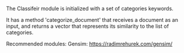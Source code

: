 The Classifeir module is initialized with a set of categories keywords.

It has a method 'categorize_document' that receives a document as an input, and returns a vector that represents its similarity to the list of categories.



Recommended modules:
Gensim: https://radimrehurek.com/gensim/
